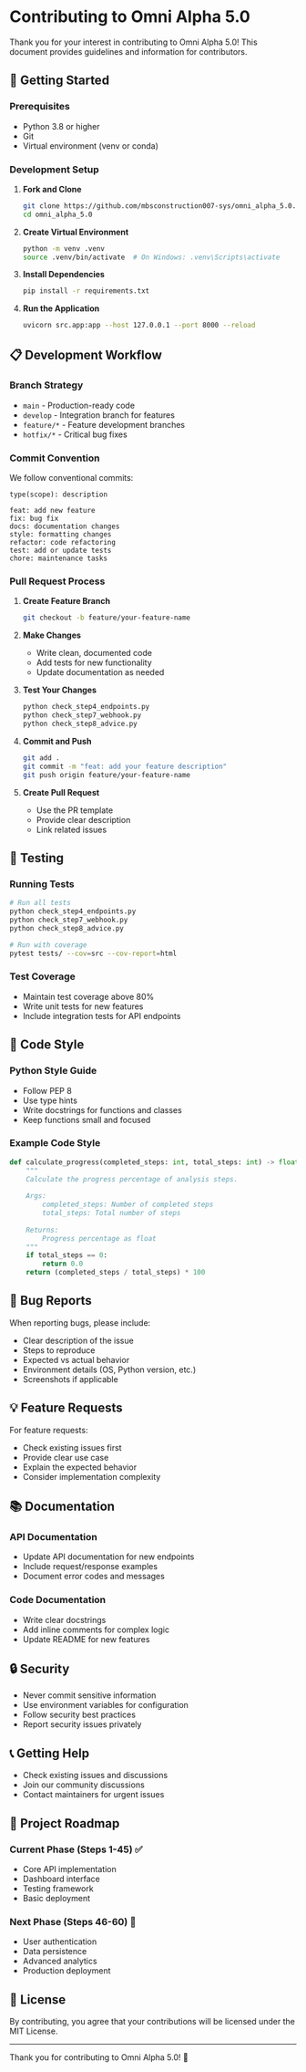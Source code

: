 # Contributing to Omni Alpha 5.0

Thank you for your interest in contributing to Omni Alpha 5.0! This document provides guidelines and information for contributors.

## 🚀 Getting Started

### Prerequisites
- Python 3.8 or higher
- Git
- Virtual environment (venv or conda)

### Development Setup

1. **Fork and Clone**
   ```bash
   git clone https://github.com/mbsconstruction007-sys/omni_alpha_5.0.git
   cd omni_alpha_5.0
   ```

2. **Create Virtual Environment**
   ```bash
   python -m venv .venv
   source .venv/bin/activate  # On Windows: .venv\Scripts\activate
   ```

3. **Install Dependencies**
   ```bash
   pip install -r requirements.txt
   ```

4. **Run the Application**
   ```bash
   uvicorn src.app:app --host 127.0.0.1 --port 8000 --reload
   ```

## 📋 Development Workflow

### Branch Strategy
- `main` - Production-ready code
- `develop` - Integration branch for features
- `feature/*` - Feature development branches
- `hotfix/*` - Critical bug fixes

### Commit Convention
We follow conventional commits:
```
type(scope): description

feat: add new feature
fix: bug fix
docs: documentation changes
style: formatting changes
refactor: code refactoring
test: add or update tests
chore: maintenance tasks
```

### Pull Request Process

1. **Create Feature Branch**
   ```bash
   git checkout -b feature/your-feature-name
   ```

2. **Make Changes**
   - Write clean, documented code
   - Add tests for new functionality
   - Update documentation as needed

3. **Test Your Changes**
   ```bash
   python check_step4_endpoints.py
   python check_step7_webhook.py
   python check_step8_advice.py
   ```

4. **Commit and Push**
   ```bash
   git add .
   git commit -m "feat: add your feature description"
   git push origin feature/your-feature-name
   ```

5. **Create Pull Request**
   - Use the PR template
   - Provide clear description
   - Link related issues

## 🧪 Testing

### Running Tests
```bash
# Run all tests
python check_step4_endpoints.py
python check_step7_webhook.py
python check_step8_advice.py

# Run with coverage
pytest tests/ --cov=src --cov-report=html
```

### Test Coverage
- Maintain test coverage above 80%
- Write unit tests for new features
- Include integration tests for API endpoints

## 📝 Code Style

### Python Style Guide
- Follow PEP 8
- Use type hints
- Write docstrings for functions and classes
- Keep functions small and focused

### Example Code Style
```python
def calculate_progress(completed_steps: int, total_steps: int) -> float:
    """
    Calculate the progress percentage of analysis steps.
    
    Args:
        completed_steps: Number of completed steps
        total_steps: Total number of steps
        
    Returns:
        Progress percentage as float
    """
    if total_steps == 0:
        return 0.0
    return (completed_steps / total_steps) * 100
```

## 🐛 Bug Reports

When reporting bugs, please include:
- Clear description of the issue
- Steps to reproduce
- Expected vs actual behavior
- Environment details (OS, Python version, etc.)
- Screenshots if applicable

## 💡 Feature Requests

For feature requests:
- Check existing issues first
- Provide clear use case
- Explain the expected behavior
- Consider implementation complexity

## 📚 Documentation

### API Documentation
- Update API documentation for new endpoints
- Include request/response examples
- Document error codes and messages

### Code Documentation
- Write clear docstrings
- Add inline comments for complex logic
- Update README for new features

## 🔒 Security

- Never commit sensitive information
- Use environment variables for configuration
- Follow security best practices
- Report security issues privately

## 📞 Getting Help

- Check existing issues and discussions
- Join our community discussions
- Contact maintainers for urgent issues

## 🎯 Project Roadmap

### Current Phase (Steps 1-45) ✅
- Core API implementation
- Dashboard interface
- Testing framework
- Basic deployment

### Next Phase (Steps 46-60) 🔄
- User authentication
- Data persistence
- Advanced analytics
- Production deployment

## 📄 License

By contributing, you agree that your contributions will be licensed under the MIT License.

---

Thank you for contributing to Omni Alpha 5.0! 🚀
